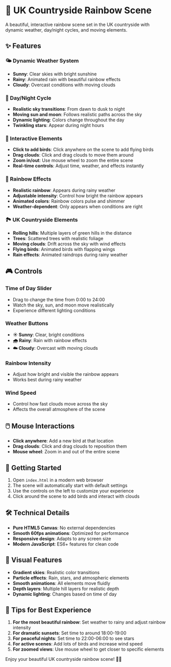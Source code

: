# 🌈 UK Countryside Rainbow Scene

A beautiful, interactive rainbow scene set in the UK countryside with dynamic weather, day/night cycles, and moving elements.

## ✨ Features

### 🌤️ Dynamic Weather System
- **Sunny**: Clear skies with bright sunshine
- **Rainy**: Animated rain with beautiful rainbow effects
- **Cloudy**: Overcast conditions with moving clouds

### 🌅 Day/Night Cycle
- **Realistic sky transitions**: From dawn to dusk to night
- **Moving sun and moon**: Follows realistic paths across the sky
- **Dynamic lighting**: Colors change throughout the day
- **Twinkling stars**: Appear during night hours

### 🎨 Interactive Elements
- **Click to add birds**: Click anywhere on the scene to add flying birds
- **Drag clouds**: Click and drag clouds to move them around
- **Zoom in/out**: Use mouse wheel to zoom the entire scene
- **Real-time controls**: Adjust time, weather, and effects instantly

### 🌈 Rainbow Effects
- **Realistic rainbow**: Appears during rainy weather
- **Adjustable intensity**: Control how bright the rainbow appears
- **Animated colors**: Rainbow colors pulse and shimmer
- **Weather-dependent**: Only appears when conditions are right

### 🏞️ UK Countryside Elements
- **Rolling hills**: Multiple layers of green hills in the distance
- **Trees**: Scattered trees with realistic foliage
- **Moving clouds**: Drift across the sky with wind effects
- **Flying birds**: Animated birds with flapping wings
- **Rain effects**: Animated raindrops during rainy weather

## 🎮 Controls

### Time of Day Slider
- Drag to change the time from 0:00 to 24:00
- Watch the sky, sun, and moon move realistically
- Experience different lighting conditions

### Weather Buttons
- **☀️ Sunny**: Clear, bright conditions
- **🌧️ Rainy**: Rain with rainbow effects
- **☁️ Cloudy**: Overcast with moving clouds

### Rainbow Intensity
- Adjust how bright and visible the rainbow appears
- Works best during rainy weather

### Wind Speed
- Control how fast clouds move across the sky
- Affects the overall atmosphere of the scene

## 🖱️ Mouse Interactions

- **Click anywhere**: Add a new bird at that location
- **Drag clouds**: Click and drag clouds to reposition them
- **Mouse wheel**: Zoom in and out of the entire scene

## 🚀 Getting Started

1. Open `index.html` in a modern web browser
2. The scene will automatically start with default settings
3. Use the controls on the left to customize your experience
4. Click around the scene to add birds and interact with clouds

## 🛠️ Technical Details

- **Pure HTML5 Canvas**: No external dependencies
- **Smooth 60fps animations**: Optimized for performance
- **Responsive design**: Adapts to any screen size
- **Modern JavaScript**: ES6+ features for clean code

## 🎨 Visual Features

- **Gradient skies**: Realistic color transitions
- **Particle effects**: Rain, stars, and atmospheric elements
- **Smooth animations**: All elements move fluidly
- **Depth layers**: Multiple hill layers for realistic depth
- **Dynamic lighting**: Changes based on time of day

## 🌟 Tips for Best Experience

1. **For the most beautiful rainbow**: Set weather to rainy and adjust rainbow intensity
2. **For dramatic sunsets**: Set time to around 18:00-19:00
3. **For peaceful nights**: Set time to 22:00-06:00 to see stars
4. **For active scenes**: Add lots of birds and increase wind speed
5. **For zoomed views**: Use mouse wheel to get closer to specific elements

Enjoy your beautiful UK countryside rainbow scene! 🌈✨
